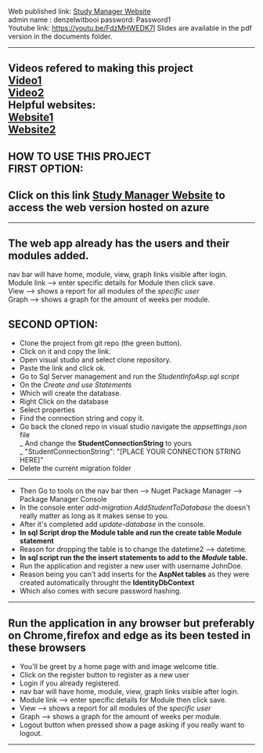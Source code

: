 Web published link: [Study Manager Website](https://studymanagementprj.azurewebsites.net/) <br/>
admin name : denzelwitbooi password: Password1<br/>
Youtube link: https://youtu.be/FdzMHWEDK7I
Slides are available in the pdf version in the documents folder. 

-------------------------------------------
Videos refered to making this project <br/>
[Video1](https://www.youtube.com/watch?v=Pi46L7UYP8I)<br/>
[Video2](https://www.youtube.com/watch?v=B0_gM-wBlmE&t=756s)<br/>
Helpful websites: <br/>
[Website1](https://www.codeproject.com/Articles/1207962/Simple-CRUD-Operation-with-Razor-Pages)<br/>
[Website2](https://dotnetthoughts.net/integrating-google-charts-in-aspnet-core/)<br/>
---------------------------------------------

HOW TO USE THIS PROJECT <br/>
FIRST OPTION: 
--------------------
Click on this link [Study Manager Website](https://studymanagementprj.azurewebsites.net/) to access the web version hosted on azure
---------
-----------------------------------------------------
The web app already has the users and their modules added.
------------------------------------------------------
nav bar will have home, module, view, graph links visible after login.<br/> 
Module link --> enter specific details for Module then click save. <br/>
View --> shows a report for all modules of the *specific user* <br/>
Graph --> shows a graph for the amount of weeks per module. <br/>


SECOND OPTION: 
-----------------------
- Clone the project from git repo (the green button). <br/>
- Click on it and copy the link. <br/>
- Open visual studio and select clone repository. <br/>
- Paste the link and click ok. <br/>
- Go to Sql Server management and run the *StudentInfoAsp.sql script*  <br/>
- On the *Create and use Statements*<br/>
- Which will create the database. <br/>
- Right Click on the database<br/>
- Select properties<br/>
- Find the connection string and copy it. 
- Go back the cloned repo in visual studio navigate the *appsettings.json* file <br/>
  _ And change the **StudentConnectionString** to yours<br/>
  _ "StudentConnectionString": "[PLACE YOUR CONNECTION STRING HERE]"
- Delete the current migration folder 
---------------------------------
- Then Go to tools on the nav bar then --> Nuget Package Manager --> Package Manager Console
- In the console enter *add-migration AddStudentToDatabase* the doesn't really matter as long as it makes sense to you. 
- After it's completed add *update-database* in the console. 
- **In sql Script drop the Module table and run the create table Module statement**
- Reason for dropping the table is to change the datetime2 --> datetime. 
- **In sql script run the the insert statements to add to the *Module* table.** 
- Run the application and register a new user with username JohnDoe. 
- Reason being you can't add inserts for the **AspNet tables** as they were created automatically throught the **IdentityDbContext**
- Which also comes with secure password hashing.
----------------------------------
Run the application in any browser but preferably on Chrome,firefox and edge as its been tested in these browsers
----------------------------------------
- You'll be greet by a home page with and image welcome title. 
- Click on the register button to register as a new user 
- Login if you already registered. 
- nav bar will have home, module, view, graph links visible after login. 
- Module link --> enter specific details for Module then click save. 
- View --> shows a report for all modules of the *specific user* 
- Graph --> shows a graph for the amount of weeks per module. 
- Logout button when pressed show a page asking if you really want to logout.
-------------------------------------------


